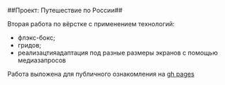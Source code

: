 ##Проект: Путешествие по России##

Вторая работа по вёрстке с применением технологий:
- флэкс-бокс;
- гридов;
- реализацтияадаптация под разные размеры экранов с помощью медиазапросов

Работа выложена для публичного ознакомления на [gh pages](https://goplomah.github.io/russian-travel/)

